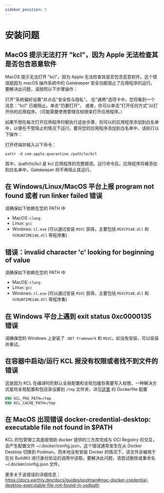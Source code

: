 ```yaml
---
sidebar_position: 5
---
```


# 安装问题

## MacOS 提示无法打开 "kcl"，因为 Apple 无法检查其是否包含恶意软件

MacOS 提示无法打开 "kcl"，因为 Apple 无法检查其是否包含恶意软件。这个错误是因为 macOS 操作系统中的 Gatekeeper 安全功能阻止了应用程序的运行。要解决此问题，请按照以下步骤操作：

打开"系统偏好设置"并点击"安全性与隐私"。 在"通用"选项卡中，您将看到一个消息："kcl" 已被阻止。单击"仍要打开"。 或者，你可以单击"打开任何方式"以打开你的应用程序。（可能需要使用管理员权限来打开应用程序。）

如果不想在每次打开应用程序时都执行这些步骤，则可以的应用程序添加到白名单中，以便在不受阻止的情况下运行。要将您的应用程序添加到白名单中，请执行以下操作：

打开终端并输入以下命令：

```shell
xattr -d com.apple.quarantine /path/to/kcl
```

其中，/path/to/kcl 是 kcl 应用程序的完整路径。运行命令后，应用程序将被添加到白名单中，Gatekeeper 将不再阻止其运行。

## 在 Windows/Linux/MacOS 平台上报 program not found 或者 run linker failed 错误

请确保如下依赖在您的 PATH 中

- MacOS: `clang`
- Linux: `gcc`
- Windows: `cl.exe` (可以通过安装 `MSVC` 获得，主要包括 `MSVCP140.dll` 和 `VCRUNTIME140.dll` 等程序集)

## 错误：invalid character 'c' looking for beginning of value

请确保如下依赖在您的 PATH 中

- MacOS: `clang`
- Linux: `gcc`
- Windows: `cl.exe` (可以通过安装 `MSVC` 获得，主要包括 `MSVCP140.dll` 和 `VCRUNTIME140.dll` 等程序集)

## 在 Windows 平台上遇到 exit status 0xc0000135 错误

请确保您的 Windows 上安装了 `.NET Framework` 和 `MSVC`，如没有安装，可以安装并重试。

## 在容器中启动/运行 KCL 报没有权限或者找不到文件的错误

这是因为 KCL 在编译时的默认全局配置和全局包缓存需要写入权限，一种解决方式是将全局配置和包目录设置到 `/tmp` 文件夹，详见[这里](https://github.com/kcl-lang/cli/blob/main/Dockerfile) 的 Dockerfile 配置

```dockerfile
ENV KCL_PKG_PATH=/tmp
ENV KCL_CACHE_PATH=/tmp
```

## 在 MacOS 出现错误 docker-credential-desktop: executable file not found in $PATH

KCL 的包管理工具底层借助 docker 提供的三方库完成与 OCI Registry 的交互，会产生配置文件 ~/.docker/config.json，这个错误通常发生在从 Docker Desktop 切换到 Podman，而本地没有安装 Docker 的情况下。该文件会被用于在对 BuildKit 进行身份验证的调用中读取。要解决此问题，请尝试删除或重命名 ~/.docker/config.json 文件。

更多关于该错误的详细信息：<https://docs.earthly.dev/docs/guides/podman#mac-docker-credential-desktop-executable-file-not-found-in-usdpath>
